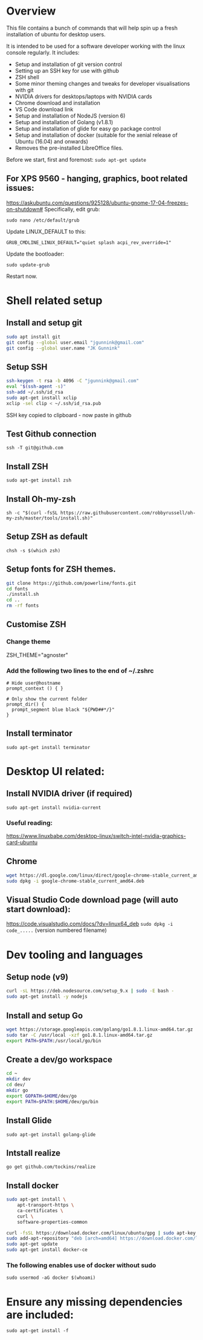 # Overview
This file contains a bunch of commands that will help spin up a fresh installation of ubuntu for desktop users.

It is intended to be used for a software developer working with the linux console regularly.
It includes:
- Setup and installation of git version control
- Setting up an SSH key for use with github
- ZSH shell
- Some minor theming changes and tweaks for developer visualisations with git
- NVIDIA drivers for desktops/laptops with NVIDIA cards
- Chrome download and installation
- VS Code download link
- Setup and installation of NodeJS (version 6)
- Setup and installation of Golang (v1.8.1)
- Setup and installation of glide for easy go package control
- Setup and installation of docker (suitable for the xenial release of Ubuntu (16.04) and onwards)
- Removes the pre-installed LibreOffice files.

Before we start, first and foremost:
`sudo apt-get update`

## For XPS 9560 - hanging, graphics, boot related issues:
https://askubuntu.com/questions/925128/ubuntu-gnome-17-04-freezes-on-shutdown#
Specifically, edit grub:

`sudo nano /etc/default/grub`

Update LINUX_DEFAULT to this:

`GRUB_CMDLINE_LINUX_DEFAULT="quiet splash acpi_rev_override=1"`

Update the bootloader:

`sudo update-grub`

Restart now.

# Shell related setup
## Install and setup git
```bash
sudo apt install git
git config --global user.email "jgunnink@gmail.com"
git config --global user.name "JK Gunnink"
```

## Setup SSH
```bash
ssh-keygen -t rsa -b 4096 -C "jgunnink@gmail.com"
eval "$(ssh-agent -s)"
ssh-add ~/.ssh/id_rsa
sudo apt-get install xclip
xclip -sel clip < ~/.ssh/id_rsa.pub
```
SSH key copied to clipboard - now paste in github

## Test Github connection
`ssh -T git@github.com`

## Install ZSH
`sudo apt-get install zsh`
## Install Oh-my-zsh
`sh -c "$(curl -fsSL https://raw.githubusercontent.com/robbyrussell/oh-my-zsh/master/tools/install.sh)"`

## Setup ZSH as default
`chsh -s $(which zsh)`

## Setup fonts for ZSH themes.
```bash
git clone https://github.com/powerline/fonts.git
cd fonts
./install.sh
cd ..
rm -rf fonts
```

## Customise ZSH
### Change theme
ZSH_THEME="agnoster"

### Add the following two lines to the end of ~/.zshrc
```
# Hide user@hostname
prompt_context () { }

# Only show the current folder
prompt_dir() {
  prompt_segment blue black "${PWD##*/}"
}
```
## Install terminator
`sudo apt-get install terminator`

# Desktop UI related:
## Install NVIDIA driver (if required)
`sudo apt-get install nvidia-current`
### Useful reading:
https://www.linuxbabe.com/desktop-linux/switch-intel-nvidia-graphics-card-ubuntu

## Chrome
```bash
wget https://dl.google.com/linux/direct/google-chrome-stable_current_amd64.deb
sudo dpkg -i google-chrome-stable_current_amd64.deb
```

## Visual Studio Code download page (will auto start download):
https://code.visualstudio.com/docs/?dv=linux64_deb
`sudo dpkg -i code_.....` (version numbered filename)

# Dev tooling and languages
## Setup node (v9)
```bash
curl -sL https://deb.nodesource.com/setup_9.x | sudo -E bash -
sudo apt-get install -y nodejs
```

## Install and setup Go
```bash
wget https://storage.googleapis.com/golang/go1.8.1.linux-amd64.tar.gz
sudo tar -C /usr/local -xzf go1.8.1.linux-amd64.tar.gz
export PATH=$PATH:/usr/local/go/bin
```

## Create a dev/go workspace
```bash
cd ~
mkdir dev
cd dev/
mkdir go
export GOPATH=$HOME/dev/go
export PATH=$PATH:$HOME/dev/go/bin
```

## Install Glide
`sudo apt-get install golang-glide`

## Intstall realize
`go get github.com/tockins/realize`

## Install docker
```bash
sudo apt-get install \
    apt-transport-https \
    ca-certificates \
    curl \
    software-properties-common
```
```bash
curl -fsSL https://download.docker.com/linux/ubuntu/gpg | sudo apt-key add -
sudo add-apt-repository "deb [arch=amd64] https://download.docker.com/linux/ubuntu xenial stable"
sudo apt-get update
sudo apt-get install docker-ce
```
### The following enables use of docker without sudo
`sudo usermod -aG docker $(whoami)`

# Ensure any missing dependencies are included:
`sudo apt-get install -f`

